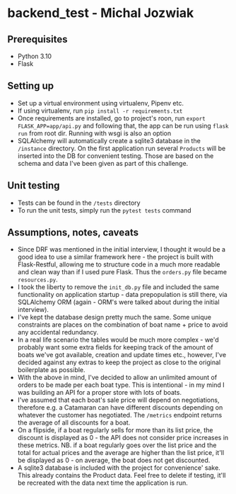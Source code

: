 # backend_test - Michal Jozwiak

## Prerequisites
- Python 3.10
- Flask

## Setting up

- Set up a virtual environment using virtualenv, Pipenv etc.
- If using virtualenv, run `pip install -r requirements.txt`
- Once requirements are installed, go to project's roon, run `export FLASK_APP=app/api.py` and following that, the app can be run using `flask run` from root dir. Running with wsgi is also an option
- SQLAlchemy will automatically create a sqlite3 database in the `/instance` directory. On the first application run several `Products` will be inserted into the DB for convenient testing. Those are based on the schema and data I've been given as part of this challenge.

## Unit testing
- Tests can be found in the `/tests` directory
- To run the unit tests, simply run the `pytest tests` command

## Assumptions, notes, caveats
- Since DRF was mentioned in the initial interview, I thought it would be a good idea to use a similar framework here - the project is built with Flask-Restful, allowing me to structure code in a much more readable and clean way than if I used pure Flask. Thus the `orders.py` file became `resources.py`. 
- I took the liberty to remove the `init_db.py` file and included the same functionality on application startup - data prepopulation is still there, via SQLAlchemy ORM (again - ORM's were talked about during the initial interview).
- I've kept the database design pretty much the same. Some unique constraints are places on the combination of boat name + price to avoid any accidental redundancy.
- In a real life scenario the tables would be much more complex - we'd probably want some extra fields for keeping track of the amount of boats we've got available, creation and update times etc., however, I've decided against any extras to keep the project as close to the original boilerplate as possible.
- With the above in mind, I've decided to allow an unlimited amount of orders to be made per each boat type. This is intentional - in my mind I was building an API for a proper store with lots of boats.
- I've assumed that each boat's sale price will depend on negotiations, therefore e.g. a Catamaran can have different discounts depending on whatever the customer has negotiated. The `/metrics` endpoint returns the average of all discounts for a boat.
- On a flipside, if a boat regularly sells for more than its list price, the discount is displayed as 0 - the API does not consider price increases in these metrics. NB. if a boat regularly goes over the list price and the total for actual prices and the average are higher than the list price, it'll be displayed as 0 - on average, the boat does not get discounted.
- A sqlite3 database is included with the project for convenience' sake. This already contains the Product data. Feel free to delete if testing, it'll be recreated with the data next time the application is run.
